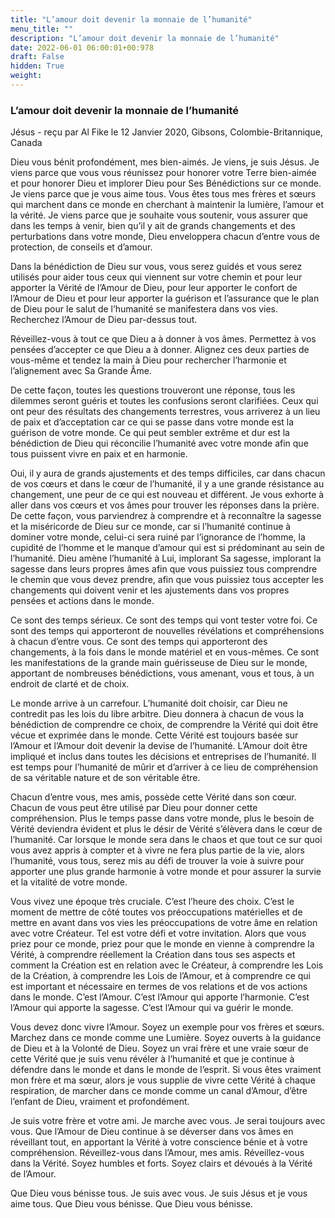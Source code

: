 ```yaml
---
title: "L’amour doit devenir la monnaie de l’humanité"
menu_title: ""
description: "L’amour doit devenir la monnaie de l’humanité"
date: 2022-06-01 06:00:01+00:978
draft: False
hidden: True
weight:
---
```

### L’amour doit devenir la monnaie de l’humanité

Jésus - reçu par Al Fike le 12 Janvier 2020, Gibsons, Colombie-Britannique, Canada

Dieu vous bénit profondément, mes bien-aimés. Je viens, je suis Jésus. Je viens parce que vous vous réunissez pour honorer votre Terre bien-aimée et pour honorer Dieu et implorer Dieu pour Ses Bénédictions sur ce monde. Je viens parce que je vous aime tous. Vous êtes tous mes frères et sœurs qui marchent dans ce monde en cherchant à maintenir la lumière, l’amour et la vérité. Je viens parce que je souhaite vous soutenir, vous assurer que dans les temps à venir, bien qu’il y ait de grands changements et des perturbations dans votre monde, Dieu enveloppera chacun d’entre vous de protection, de conseils et d’amour.

Dans la bénédiction de Dieu sur vous, vous serez guidés et vous serez utilisés pour aider tous ceux qui viennent sur votre chemin et pour leur apporter la Vérité de l’Amour de Dieu, pour leur apporter le confort de l’Amour de Dieu et pour leur apporter la guérison et l’assurance que le plan de Dieu pour le salut de l’humanité se manifestera dans vos vies. Recherchez l’Amour de Dieu par-dessus tout.

Réveillez-vous à tout ce que Dieu a à donner à vos âmes. Permettez à vos pensées d’accepter ce que Dieu a à donner. Alignez ces deux parties de vous-même et tendez la main à Dieu pour rechercher l’harmonie et l’alignement avec Sa Grande Âme.

De cette façon, toutes les questions trouveront une réponse, tous les dilemmes seront guéris et toutes les confusions seront clarifiées. Ceux qui ont peur des résultats des changements terrestres, vous arriverez à un lieu de paix et d’acceptation car ce qui se passe dans votre monde est la guérison de votre monde. Ce qui peut sembler extrême et dur est la bénédiction de Dieu qui réconcilie l’humanité avec votre monde afin que tous puissent vivre en paix et en harmonie.

Oui, il y aura de grands ajustements et des temps difficiles, car dans chacun de vos cœurs et dans le cœur de l’humanité, il y a une grande résistance au changement, une peur de ce qui est nouveau et différent. Je vous exhorte à aller dans vos cœurs et vos âmes pour trouver les réponses dans la prière. De cette façon, vous parviendrez à comprendre et à reconnaître la sagesse et la miséricorde de Dieu sur ce monde, car si l’humanité continue à dominer votre monde, celui-ci sera ruiné par l’ignorance de l’homme, la cupidité de l’homme et le manque d’amour qui est si prédominant au sein de l’humanité. Dieu amène l’humanité à Lui, implorant Sa sagesse, implorant la sagesse dans leurs propres âmes afin que vous puissiez tous comprendre le chemin que vous devez prendre, afin que vous puissiez tous accepter les changements qui doivent venir et les ajustements dans vos propres pensées et actions dans le monde.

Ce sont des temps sérieux. Ce sont des temps qui vont tester votre foi. Ce sont des temps qui apporteront de nouvelles révélations et compréhensions à chacun d’entre vous. Ce sont des temps qui apporteront des changements, à la fois dans le monde matériel et en vous-mêmes. Ce sont les manifestations de la grande main guérisseuse de Dieu sur le monde, apportant de nombreuses bénédictions, vous amenant, vous et tous, à un endroit de clarté et de choix.

Le monde arrive à un carrefour. L’humanité doit choisir, car Dieu ne contredit pas les lois du libre arbitre. Dieu donnera à chacun de vous la bénédiction de comprendre ce choix, de comprendre la Vérité qui doit être vécue et exprimée dans le monde. Cette Vérité est toujours basée sur l’Amour et l’Amour doit devenir la devise de l’humanité. L’Amour doit être impliqué et inclus dans toutes les décisions et entreprises de l’humanité. Il est temps pour l’humanité de mûrir et d’arriver à ce lieu de compréhension de sa véritable nature et de son véritable être.

Chacun d’entre vous, mes amis, possède cette Vérité dans son cœur. Chacun de vous peut être utilisé par Dieu pour donner cette compréhension. Plus le temps passe dans votre monde, plus le besoin de Vérité deviendra évident et plus le désir de Vérité s’élèvera dans le cœur de l’humanité. Car lorsque le monde sera dans le chaos et que tout ce sur quoi vous avez appris à compter et à vivre ne fera plus partie de la vie, alors l’humanité, vous tous, serez mis au défi de trouver la voie à suivre pour apporter une plus grande harmonie à votre monde et pour assurer la survie et la vitalité de votre monde.

Vous vivez une époque très cruciale. C’est l’heure des choix. C’est le moment de mettre de côté toutes vos préoccupations matérielles et de mettre en avant dans vos vies les préoccupations de votre âme en relation avec votre Créateur. Tel est votre défi et votre invitation. Alors que vous priez pour ce monde, priez pour que le monde en vienne à comprendre la Vérité, à comprendre réellement la Création dans tous ses aspects et comment la Création est en relation avec le Créateur, à comprendre les Lois de la Création, à comprendre les Lois de l’Amour, et à comprendre ce qui est important et nécessaire en termes de vos relations et de vos actions dans le monde. C’est l’Amour. C’est l’Amour qui apporte l’harmonie. C’est l’Amour qui apporte la sagesse. C’est l’Amour qui va guérir le monde.

Vous devez donc vivre l’Amour. Soyez un exemple pour vos frères et sœurs. Marchez dans ce monde comme une Lumière. Soyez ouverts à la guidance de Dieu et à la Volonté de Dieu. Soyez un vrai frère et une vraie sœur de cette Vérité que je suis venu révéler à l’humanité et que je continue à défendre dans le monde et dans le monde de l’esprit. Si vous êtes vraiment mon frère et ma sœur, alors je vous supplie de vivre cette Vérité à chaque respiration, de marcher dans ce monde comme un canal d’Amour, d’être l’enfant de Dieu, vraiment et profondément.

Je suis votre frère et votre ami. Je marche avec vous. Je serai toujours avec vous. Que l’Amour de Dieu continue à se déverser dans vos âmes en réveillant tout, en apportant la Vérité à votre conscience bénie et à votre compréhension. Réveillez-vous dans l’Amour, mes amis. Réveillez-vous dans la Vérité. Soyez humbles et forts. Soyez clairs et dévoués à la Vérité de l’Amour.

Que Dieu vous bénisse tous. Je suis avec vous. Je suis Jésus et je vous aime tous. Que Dieu vous bénisse. Que Dieu vous bénisse.



